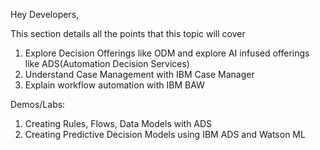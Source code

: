 Hey Developers,

This section details all the points that this topic will cover

1. Explore Decision Offerings like ODM and explore AI infused offerings like ADS(Automation Decision Services)
2. Understand Case Management with IBM Case Manager
3. Explain workflow automation with IBM BAW

Demos/Labs:

1. Creating Rules, Flows, Data Models with ADS
2. Creating Predictive Decision Models using IBM ADS and Watson ML

